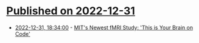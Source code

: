 # [Published on 2022-12-31](index.md)

* [2022-12-31, 18:34:00](https://developers.slashdot.org/story/22/12/31/057210/mits-newest-fmri-study-this-is-your-brain-on-code?utm_source=rss1.0mainlinkanon&utm_medium=feed) - [MIT's Newest fMRI Study: 'This is Your Brain on Code'](https://developers.slashdot.org/story/22/12/31/057210/mits-newest-fmri-study-this-is-your-brain-on-code?utm_source=rss1.0mainlinkanon&utm_medium=feed)
